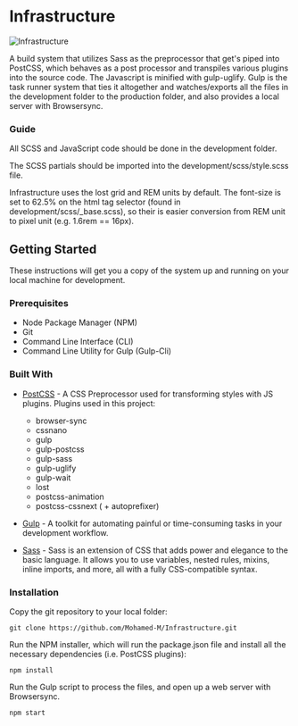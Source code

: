 # Infrastructure

![Infrastructure](https://i.imgur.com/C7ocuj4.jpg)

A build system that utilizes Sass as the preprocessor that get's piped into PostCSS, which behaves as a post processor and transpiles various plugins into the source code. The Javascript is minified with gulp-uglify. Gulp is the task runner system that ties it altogether and watches/exports all the files in the development folder to the production folder, and also provides a local server with Browsersync. 

### Guide
All SCSS and JavaScript code should be done in the development folder. 

The SCSS partials should be imported into the development/scss/style.scss file.

Infrastructure uses the lost grid and REM units by default. The font-size is set to 62.5% on the html tag selector (found in development/scss/_base.scss), so their is easier conversion from REM unit to pixel unit (e.g. 1.6rem == 16px). 

## Getting Started

These instructions will get you a copy of the system up and running on your local machine for development.

### Prerequisites

- Node Package Manager (NPM)
- Git
- Command Line Interface (CLI)
- Command Line Utility for Gulp (Gulp-Cli)


### Built With

* [PostCSS](https://github.com/postcss/postcss) - A CSS Preprocessor used for transforming styles with JS plugins. Plugins used in this project:
  * browser-sync
  * cssnano
  * gulp
  * gulp-postcss
  * gulp-sass
  * gulp-uglify
  * gulp-wait
  * lost
  * postcss-animation
  * postcss-cssnext ( + autoprefixer)

* [Gulp](http://gulpjs.com/) -  A toolkit for automating painful or time-consuming tasks in your development workflow.

* [Sass](http://sass-lang.com/) - Sass is an extension of CSS that adds power and elegance to the basic language. It allows you to use variables, nested rules, mixins, inline imports, and more, all with a fully CSS-compatible syntax.

### Installation
Copy the git repository to your local folder:
```
git clone https://github.com/Mohamed-M/Infrastructure.git
```

Run the NPM installer, which will run the package.json file and install all the necessary dependencies (i.e. PostCSS plugins):

```
npm install
```

Run the Gulp script to process the files, and open up a web server with Browsersync.

```
npm start
```
